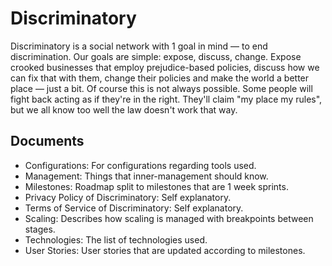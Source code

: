 # Discriminatory

Discriminatory is a social network with 1 goal in mind — to end discrimination. Our goals are simple: expose, discuss, change. Expose crooked businesses that employ prejudice-based policies, discuss how we can fix that with them, change their policies and make the world a better place — just a bit. Of course this is not always possible. Some people will fight back acting as if they're in the right. They'll claim "my place my rules", but we all know too well the law doesn't work that way.

## Documents

- Configurations: For configurations regarding tools used.
- Management: Things that inner-management should know.
- Milestones: Roadmap split to milestones that are 1 week sprints.
- Privacy Policy of Discriminatory: Self explanatory.
- Terms of Service of Discriminatory: Self explanatory.
- Scaling: Describes how scaling is managed with breakpoints between stages.
- Technologies: The list of technologies used.
- User Stories: User stories that are updated according to milestones.
